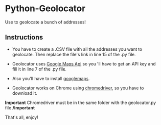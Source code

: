 # Python-Geolocator
Use to geolocate a bunch of addresses!


## Instructions

* You have to create a .CSV file with all the addresses you want to geolocate. Then replace the file's link in line 15 of the .py file.

* Geolocator uses [Google Maps Api](https://developers.google.com/maps/documentation/geocoding) so you 'll have to get an API key and fill it in line 7 of the .py file.

* Also you'll have to install [googlemaps](https://pypi.org/project/googlemaps/).

* Geolocator works on Chrome using [chromedriver](https://chromedriver.chromium.org/getting-started), so you have to download it.


**Important** Chromedriver must be in the same folder with the geolocator.py file **/Important**



That's all, enjoy!

